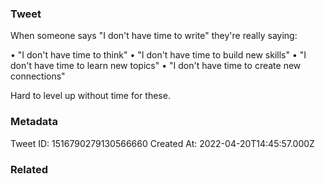 ### Tweet
When someone says "I don't have time to write" they're really saying:

• "I don't have time to think"
• "I don't have time to build new skills"
• "I don't have time to learn new topics"
• "I don't have time to create new connections"

Hard to level up without time for these.

### Metadata
Tweet ID: 1516790279130566660
Created At: 2022-04-20T14:45:57.000Z

### Related

